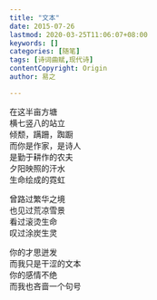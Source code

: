 ```yaml
---
title: "文本"
date: 2015-07-26
lastmod: 2020-03-25T11:06:07+08:00
keywords: []
categories: [随笔]
tags: [诗词曲赋,现代诗]
contentCopyright: Origin
author: 易之

---
```


在这半亩方塘<br />
横七竖八的站立<br />
倾颓，蹒跚，踟蹰<br />
而你是作家，是诗人<br />
是勤于耕作的农夫<br />
夕阳映照的汗水<br />
生命绘成的霓虹

曾路过繁华之境<br />
也见过荒凉雪景<br />
看过滚烫生命<br />
叹过涂炭生灵

你的才思迸发<br />
而我只是干涩的文本<br />
你的感情不绝<br />
而我也吝啬一个句号
